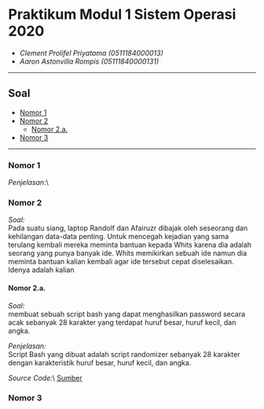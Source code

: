 # Praktikum Modul 1 Sistem Operasi 2020

* _Clement Prolifel Priyatama (0511184000013)_
* _Aaron Astonvilla Rompis (05111840000131)_

----------------------------------------------------------------
## Soal
* [Nomor 1](#nomor1)
* [Nomor 2](#nomor2)
  * [Nomor 2.a.](#nomor2a)
* [Nomor 3](#nomor3)
----------------------------------------------------------------

### Nomor 1
_Penjelasan:_\


### Nomor 2
  _Soal:_\
  Pada suatu siang, laptop Randolf dan Afairuzr dibajak oleh seseorang dan kehilangan
  data-data penting. Untuk mencegah kejadian yang sama terulang kembali mereka
  meminta bantuan kepada Whits karena dia adalah seorang yang punya banyak ide.
  Whits memikirkan sebuah ide namun dia meminta bantuan kalian kembali agar ide
  tersebut cepat diselesaikan. Idenya adalah kalian
    
   #### Nomor 2.a.
   _Soal:_\
   membuat sebuah script bash yang
   dapat menghasilkan password secara acak sebanyak 28 karakter yang terdapat huruf
   besar, huruf kecil, dan angka.
   
   _Penjelasan:_\
   Script Bash yang dibuat adalah script randomizer sebanyak 28 karakter dengan karakteristik
   huruf besar, huruf kecil, dan angka.
   
   _Source Code:_\ [Sumber](https://github.com/prolifel/SoalShiftSISOP20_modul1_B06/blob/master/soal2/soal2_randomizer.sh)

### Nomor 3
